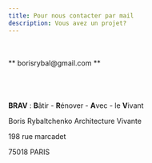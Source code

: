 ```yaml
---
title: Pour nous contacter par mail
description: Vous avez un projet?
---
```

</br>
</br>
** borisrybal@gmail.com **
</br>
</br>
</br>
</br>
</br>
<b>BRAV</b> :   <b>B</b>âtir  -  <b>R</b>énover  -  <b>A</b>vec  -  le <b>V</b>ivant<br>

Boris Rybaltchenko Architecture Vivante

198 rue marcadet

75018 PARIS
